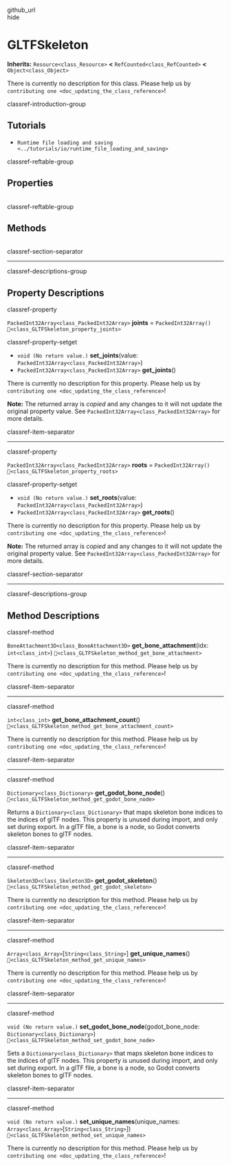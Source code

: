 github\_url  
hide

# GLTFSkeleton

**Inherits:** `Resource<class_Resource>` **&lt;**
`RefCounted<class_RefCounted>` **&lt;** `Object<class_Object>`

There is currently no description for this class. Please help us by
`contributing one <doc_updating_the_class_reference>`!

classref-introduction-group

## Tutorials

-   `Runtime file loading and saving <../tutorials/io/runtime_file_loading_and_saving>`

classref-reftable-group

## Properties

<table>
<tbody>
<tr>
</tr>
<tr>
</tr>
</tbody>
</table>

classref-reftable-group

## Methods

<table>
<tbody>
<tr>
</tr>
<tr>
</tr>
<tr>
</tr>
<tr>
</tr>
<tr>
</tr>
<tr>
</tr>
<tr>
</tr>
</tbody>
</table>

classref-section-separator

------------------------------------------------------------------------

classref-descriptions-group

## Property Descriptions

classref-property

`PackedInt32Array<class_PackedInt32Array>` **joints** =
`PackedInt32Array()` `🔗<class_GLTFSkeleton_property_joints>`

classref-property-setget

-   `void (No return value.)` **set\_joints**(value:
    `PackedInt32Array<class_PackedInt32Array>`)
-   `PackedInt32Array<class_PackedInt32Array>` **get\_joints**()

There is currently no description for this property. Please help us by
`contributing one <doc_updating_the_class_reference>`!

**Note:** The returned array is *copied* and any changes to it will not
update the original property value. See
`PackedInt32Array<class_PackedInt32Array>` for more details.

classref-item-separator

------------------------------------------------------------------------

classref-property

`PackedInt32Array<class_PackedInt32Array>` **roots** =
`PackedInt32Array()` `🔗<class_GLTFSkeleton_property_roots>`

classref-property-setget

-   `void (No return value.)` **set\_roots**(value:
    `PackedInt32Array<class_PackedInt32Array>`)
-   `PackedInt32Array<class_PackedInt32Array>` **get\_roots**()

There is currently no description for this property. Please help us by
`contributing one <doc_updating_the_class_reference>`!

**Note:** The returned array is *copied* and any changes to it will not
update the original property value. See
`PackedInt32Array<class_PackedInt32Array>` for more details.

classref-section-separator

------------------------------------------------------------------------

classref-descriptions-group

## Method Descriptions

classref-method

`BoneAttachment3D<class_BoneAttachment3D>`
**get\_bone\_attachment**(idx: `int<class_int>`)
`🔗<class_GLTFSkeleton_method_get_bone_attachment>`

There is currently no description for this method. Please help us by
`contributing one <doc_updating_the_class_reference>`!

classref-item-separator

------------------------------------------------------------------------

classref-method

`int<class_int>` **get\_bone\_attachment\_count**()
`🔗<class_GLTFSkeleton_method_get_bone_attachment_count>`

There is currently no description for this method. Please help us by
`contributing one <doc_updating_the_class_reference>`!

classref-item-separator

------------------------------------------------------------------------

classref-method

`Dictionary<class_Dictionary>` **get\_godot\_bone\_node**()
`🔗<class_GLTFSkeleton_method_get_godot_bone_node>`

Returns a `Dictionary<class_Dictionary>` that maps skeleton bone indices
to the indices of glTF nodes. This property is unused during import, and
only set during export. In a glTF file, a bone is a node, so Godot
converts skeleton bones to glTF nodes.

classref-item-separator

------------------------------------------------------------------------

classref-method

`Skeleton3D<class_Skeleton3D>` **get\_godot\_skeleton**()
`🔗<class_GLTFSkeleton_method_get_godot_skeleton>`

There is currently no description for this method. Please help us by
`contributing one <doc_updating_the_class_reference>`!

classref-item-separator

------------------------------------------------------------------------

classref-method

`Array<class_Array>`\[`String<class_String>`\] **get\_unique\_names**()
`🔗<class_GLTFSkeleton_method_get_unique_names>`

There is currently no description for this method. Please help us by
`contributing one <doc_updating_the_class_reference>`!

classref-item-separator

------------------------------------------------------------------------

classref-method

`void (No return value.)` **set\_godot\_bone\_node**(godot\_bone\_node:
`Dictionary<class_Dictionary>`)
`🔗<class_GLTFSkeleton_method_set_godot_bone_node>`

Sets a `Dictionary<class_Dictionary>` that maps skeleton bone indices to
the indices of glTF nodes. This property is unused during import, and
only set during export. In a glTF file, a bone is a node, so Godot
converts skeleton bones to glTF nodes.

classref-item-separator

------------------------------------------------------------------------

classref-method

`void (No return value.)` **set\_unique\_names**(unique\_names:
`Array<class_Array>`\[`String<class_String>`\])
`🔗<class_GLTFSkeleton_method_set_unique_names>`

There is currently no description for this method. Please help us by
`contributing one <doc_updating_the_class_reference>`!
